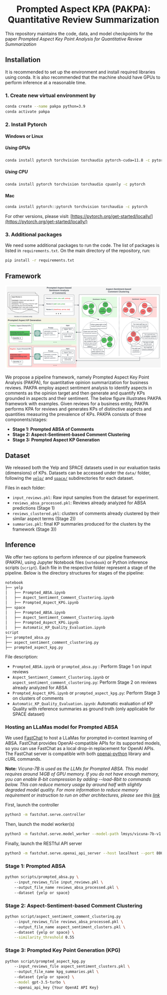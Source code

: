 <div align="center">

# Prompted Aspect KPA (PAKPA): Quantitative Review Summarization

</div>

This repository maintains the code, data, and model checkpoints for the paper *Prompted Aspect Key Point Analysis for Quantitative Review Summarization*

[//]: # (# Code to release soon.)

## Installation
It is recommended to set up the environment and install required libraries using conda. 
It is also recommended that the machine should have GPUs to perform inference at a reasonable time.  
### 1. Create new virtual environment by
```bash
conda create --name pakpa python=3.9
conda activate pakpa
```
### 2. Install Pytorch
#### Windows or Linux
##### Using GPUs
```bash
conda install pytorch torchvision torchaudio pytorch-cuda=11.8 -c pytorch -c nvidia
```
##### Using CPU
```bash
conda install pytorch torchvision torchaudio cpuonly -c pytorch
```
#### Mac
```bash
conda install pytorch::pytorch torchvision torchaudio -c pytorch
```
For other versions, please visit: [https://pytorch.org/get-started/locally/](https://pytorch.org/get-started/locally/)

### 3. Additional packages
We need some additional packages to run the code. The list of packages is listed in ```requirements.txt```. On the main directory of the repository, run:
```bash
pip install -r requirements.txt
```

## Framework
![Model architecture](Abstractive_KPA_Diagram.png)

We propose a pipeline framework, namely Prompted Aspect Key Point Analysis (PAKPA), for quantitative opinion summarization for business reviews. 
PAKPA employ aspect sentiment analysis to identify aspects in comments as the opinion target and then  generate and quantify KPs grounded in aspects and their sentiment. 
The below figure illustrates PAKPA framework with examples.
Given reviews for a business entity, 
PAKPA performs KPA for reviews and 
generates KPs of distinctive aspects and quantities measuring the prevalence of KPs. PAKPA consists of three components/stages: 
- **Stage 1: Prompted ABSA of Comments**
- **Stage 2: Aspect-Sentiment-based Comment Clustering**
- **Stage 3: Prompted Aspect KP Generation**

## Dataset
We released both the Yelp and SPACE datasets used in our evaluation tasks (dimensions) of KPs. Datasets can be accessed under the ```data/``` folder, 
following the [```yelp/```](/data/yelp) and [```space/```](/data/space) subdirectories for each dataset.

[//]: # (In each dataset directory, )

[//]: # (- ```input_reviews/``` contains the raw input dataset file and also samples from the dataset for experiment)

[//]: # (- ```process_absa_reviews/``` consists of reviews already analyzed for ABSA predictions &#40;Stage 1&#41;)

[//]: # (- ```review_comments_clustered/``` consists of clusters of comments already clustered by their similar aspect terms &#40;Stage 2&#41;)

[//]: # (- ```summaries/``` consists of the final KP summaries produced by the framework &#40;Stage 3&#41;)

Files in each folder:
* ```input_reviews.pkl```: Raw input samples from the dataset for experiment.
* ```reviews_absa_processed.pkl```: Reviews already analyzed for ABSA predictions &#40;Stage 1&#41;
* ```reviews_clustered.pkl```: clusters of comments already clustered by their similar aspect terms &#40;Stage 2&#41;)
* ```summaries.pkl```: final KP summaries produced for the clusters by the framework &#40;Stage 3&#41;)

## Inference
We offer two options to perform inference of our pipeline framework (PAKPA), using Jupyter Notebook files (```notebook```) or Python inference scripts (```script```). 
Each file in the respective folder represent a stage of the pipeline. Below is the directory structures for stages of the pipeline:
```
notebook
├── yelp
│   ├── Prompted_ABSA.ipynb
│   ├── Aspect_Sentiment_Comment_Clustering.ipynb
│   ├── Prompted_Aspect_KPG.ipynb
├── space
│   ├── Prompted_ABSA.ipynb
│   ├── Aspect_Sentiment_Comment_Clustering.ipynb
│   ├── Prompted_Aspect_KPG.ipynb
│   ├── Automatic_KP_Quality_Evaluation.ipynb
script
├── prompted_absa.py
├── aspect_sentiment_comment_clustering.py
├── prompted_aspect_kpg.py
```
File description:
* ```Prompted_ABSA.ipynb``` or ```prompted_absa.py``` : Perform Stage 1 on input reviews
* ```Aspect_Sentiment_Comment_Clustering.ipynb``` or ```aspect_sentiment_comment_clustering.py```: Perform Stage 2 on reviews already analyzed for ABSA
* ```Prompted_Aspect_KPG.ipynb``` or ```prompted_aspect_kpg.py```: Perform Stage 3 on clusters of comments
* ```Automatic_KP_Quality_Evaluation.ipynb```: Automatic evaluation of KP Quality with reference summaries as ground truth (only applicable for SPACE dataset)

### Hosting an LLaMas model for Prompted ABSA
We used [FastChat](https://github.com/lm-sys/FastChat/tree/main) to host a LLaMas for prompted in-context learning of ABSA.
FastChat provides OpenAI-compatible APIs for its supported models, so you can use FastChat as a local drop-in replacement for OpenAI APIs.
The FastChat server is compatible with both [openai-python](https://github.com/openai/openai-python) library and cURL commands.

**Note:** *Vicuna-7B is used as the LLMs for Prompted ABSA. This model requires around 14GB of GPU memory.
If you do not have enough memory, you can enable 8-bit compression by adding --load-8bit to commands below. This can reduce memory usage by around half with slightly degraded model quality.
For more information to reduce memory requirement or instruction to run on other architectures, please see this [link](https://github.com/lm-sys/FastChat/tree/main?tab=readme-ov-file#inference-with-command-line-interface)*

First, launch the controller

```bash
python3 -m fastchat.serve.controller
```

Then, launch the model worker(s)

```bash
python3 -m fastchat.serve.model_worker --model-path lmsys/vicuna-7b-v1.3 --load-8bit
```

Finally, launch the RESTful API server

```bash
python3 -m fastchat.serve.openai_api_server --host localhost --port 8000
```

[//]: # (## Inference Scripts)

[//]: # (### Prompted ABSA)

[//]: # (### Aspect-Sentiment-based Comment Clustering)

[//]: # (### KP Generation)

[//]: # (# Evaluation of KP Textual Quality with Aspect-Specific Ground Truth)

### Stage 1: Prompted ABSA
```bash
python scripts/prompted_absa.py \ 
    --input_reviews_file input_reviews.pkl \ 
    --output_file_name reviews_absa_processed.pkl \ 
    --dataset {yelp or space}  
```

### Stage 2: Aspect-Sentiment-based Comment Clustering
```bash
python script/aspect_sentiment_comment_clustering.py 
    --input_reviews_file reviews_absa_processed.pkl \ 
    --output_file_name aspect_sentiment_clusters.pkl \ 
    --dataset {yelp or space} \
    --similarity_threshold 0.55 
```

### Stage 3: Prompted Key Point Generation (KPG)
```bash
python script/prompted_aspect_kpg.py 
    --input_reviews_file aspect_sentiment_clusters.pkl \ 
    --output_file_name kpg_summaries.pkl \ 
    --dataset {yelp or space} \
    --model gpt-3.5-turbo \ 
    --openai_api_key {Your OpenAI API Key}
```